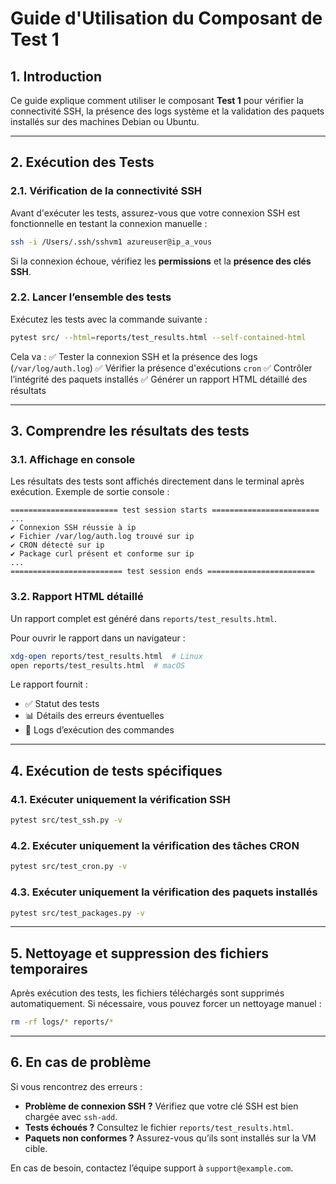 # Guide d'Utilisation du Composant de Test 1

## 1. Introduction

Ce guide explique comment utiliser le composant **Test 1** pour vérifier la connectivité SSH, la présence des logs système et la validation des paquets installés sur des machines Debian ou Ubuntu.

---

## 2. Exécution des Tests

### 2.1. Vérification de la connectivité SSH

Avant d'exécuter les tests, assurez-vous que votre connexion SSH est fonctionnelle en testant la connexion manuelle :

```bash
ssh -i /Users/.ssh/sshvm1 azureuser@ip_a_vous
```

Si la connexion échoue, vérifiez les **permissions** et la **présence des clés SSH**.

### 2.2. Lancer l’ensemble des tests

Exécutez les tests avec la commande suivante :

```bash
pytest src/ --html=reports/test_results.html --self-contained-html
```

Cela va :
✅ Tester la connexion SSH et la présence des logs (`/var/log/auth.log`)
✅ Vérifier la présence d'exécutions `cron`
✅ Contrôler l’intégrité des paquets installés
✅ Générer un rapport HTML détaillé des résultats

---

## 3. Comprendre les résultats des tests

### 3.1. Affichage en console

Les résultats des tests sont affichés directement dans le terminal après exécution.
Exemple de sortie console :

```
======================== test session starts ========================
...
✔ Connexion SSH réussie à ip
✔ Fichier /var/log/auth.log trouvé sur ip
✔ CRON détecté sur ip
✔ Package curl présent et conforme sur ip
...
========================= test session ends ========================
```

### 3.2. Rapport HTML détaillé

Un rapport complet est généré dans `reports/test_results.html`.

Pour ouvrir le rapport dans un navigateur :

```bash
xdg-open reports/test_results.html  # Linux
open reports/test_results.html  # macOS
```

Le rapport fournit :

- ✅ Statut des tests
- 📊 Détails des erreurs éventuelles
- 📌 Logs d’exécution des commandes

---

## 4. Exécution de tests spécifiques

### 4.1. Exécuter uniquement la vérification SSH

```bash
pytest src/test_ssh.py -v
```

### 4.2. Exécuter uniquement la vérification des tâches CRON

```bash
pytest src/test_cron.py -v
```

### 4.3. Exécuter uniquement la vérification des paquets installés

```bash
pytest src/test_packages.py -v
```

---

## 5. Nettoyage et suppression des fichiers temporaires

Après exécution des tests, les fichiers téléchargés sont supprimés automatiquement.
Si nécessaire, vous pouvez forcer un nettoyage manuel :

```bash
rm -rf logs/* reports/*
```

---

## 6. En cas de problème

Si vous rencontrez des erreurs :

- **Problème de connexion SSH ?** Vérifiez que votre clé SSH est bien chargée avec `ssh-add`.
- **Tests échoués ?** Consultez le fichier `reports/test_results.html`.
- **Paquets non conformes ?** Assurez-vous qu’ils sont installés sur la VM cible.

En cas de besoin, contactez l’équipe support à `support@example.com`.
